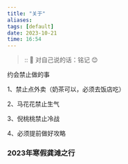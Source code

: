 ```yaml
---
title: "关于"
aliases:
tags: [default]
date: 2023-10-21
time: 16:54
---
```


> :: 🎇 对自己说的话：铭记 😊

约会禁止做的事

1、禁止点外卖（奶茶可以，必须去饭店吃）

2、马花花禁止生气

3、倪桃桃禁止冷战

4、必须提前做好攻略



### 2023年寒假龚滩之行

